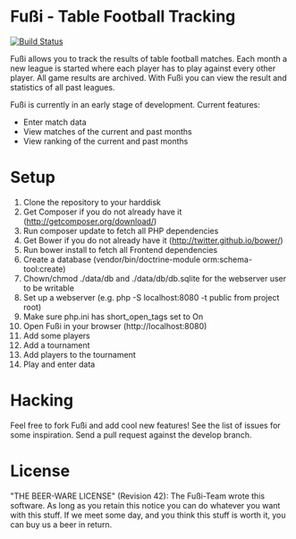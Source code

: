 Fußi - Table Football Tracking
==============================

[![Build Status](https://travis-ci.org/feibeck/fussi.png)](https://travis-ci.org/feibeck/fussi)

Fußi allows you to track the results of table football matches. Each month a
new league is started where each player has to play against every other player.
All game results are archived. With Fußi you can view the result and statistics
of all past leagues.

Fußi is currently in an early stage of development. Current features:

- Enter match data
- View matches of the current and past months
- View ranking of the current and past months

Setup
=====

1. Clone the repository to your harddisk
2. Get Composer if you do not already have it (http://getcomposer.org/download/)
3. Run composer update to fetch all PHP dependencies
4. Get Bower if you do not already have it (http://twitter.github.io/bower/)
5. Run bower install to fetch all Frontend dependencies
6. Create a database (vendor/bin/doctrine-module orm:schema-tool:create)
7. Chown/chmod ./data/db and ./data/db/db.sqlite for the webserver user to be writable
8. Set up a webserver (e.g. php -S localhost:8080 -t public from project root)
9. Make sure php.ini has short_open_tags set to On
10. Open Fußi in your browser (http://localhost:8080)
11. Add some players
12. Add a tournament
13. Add players to the tournament
14. Play and enter data

Hacking
=======

Feel free to fork Fußi and add cool new features! See the list of issues for
some inspiration. Send a pull request against the develop branch.

License
=======

"THE BEER-WARE LICENSE" (Revision 42):
The Fußi-Team wrote this software. As long as you retain this notice you can
do whatever you want with this stuff. If we meet some day, and you think this
stuff is worth it, you can buy us a beer in return.
